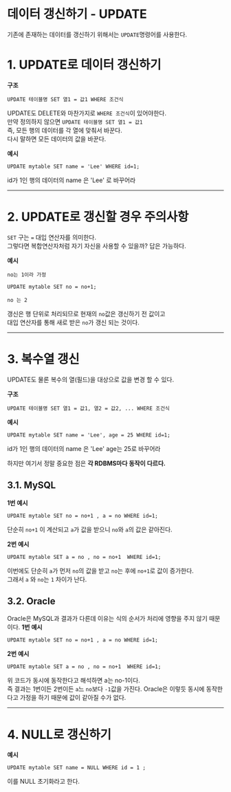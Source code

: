 데이터 갱신하기 - UPDATE
=======================
기존에 존재하는 데이터를 갱신하기 위해서는 ```UPDATE```명령어를 사용한다.  
# 1. UPDATE로 데이터 갱신하기
**구조**
```
UPDATE 테이블명 SET 열1 = 값1 WHERE 조건식 
```
UPDATE도 DELETE와 마찬가지로 ```WHERE 조건식```이 있어야한다.  
만약 정의하지 않으면 ```UPDATE 테이블명 SET 열1 = 값1 ```  
즉, 모든 행의 데이터를 각 열에 맞춰서 바꾼다.  
다시 말하면 모든 데이터의 값을 바꾼다.  
  
**예시**
```
UPDATE mytable SET name = 'Lee' WHERE id=1;  
```
id가 1인 행의 데이터의 name 은 'Lee' 로 바꾸어라

***
# 2. UPDATE로 갱신할 경우 주의사항
```SET``` 구는 ```=``` 대입 연산자를 의미한다.  
그렇다면 복합연산자처럼 자기 자신을 사용할 수 있을까? 답은 가능하다.  
  
**예시**
```
no는 1이라 가정  

UPDATE mytable SET no = no+1;
```
```
no 는 2
```
갱신은 행 단위로 처리되므로 현재의 ```no```값은 갱신하기 전 값이고  
대입 연산자를 통해 새로 받은 ```no```가 갱신 되는 것이다. 

***
# 3. 복수열 갱신
UPDATE도 물론 복수의 열(필드)을 대상으로 값을 변경 할 수 있다.  
  
**구조**
```
UPDATE 테이블명 SET 열1 = 값1, 열2 = 값2, ... WHERE 조건식 
```
**예시**
```
UPDATE mytable SET name = 'Lee', age = 25 WHERE id=1;  
```
id가 1인 행의 데이터의 name 은 'Lee' age는 25로 바꾸어라  
  
하지만 여기서 정말 중요한 점은 **각 RDBMS마다 동작이 다르다.**  

## 3.1. MySQL
**1번 예시**
```
UPDATE mytable SET no = no+1 , a = no WHERE id=1;  
```
단순히 ```no+1``` 이 계산되고 ```a```가 값을 받으니 ```no```와 ```a```의 값은 같아진다.  
  
**2번 예시**
```
UPDATE mytable SET a = no , no = no+1  WHERE id=1;  
```
이번에도 단순히 ```a```가 먼저 ```no```의 값을 받고 ```no```는 후에 ```no+1```로 값이 증가한다.  
그래서 ```a``` 와 ```no```는 ```1``` 차이가 난다.

## 3.2. Oracle
Oracle은 MySQL과 결과가 다른데 이유는 식의 순서가 처리에 영향을 주지 않기 때문이다.
**1번 예시**
```
UPDATE mytable SET no = no+1 , a = no WHERE id=1;  
```
**2번 예시**
```
UPDATE mytable SET a = no , no = no+1  WHERE id=1;  
```
위 코드가 동시에 동작한다고 해석하면 a는 no-1이다.  
즉 결과는 1번이든 2번이든 ```a```느 ```no```보다 ```-1```값을 가진다.
Oracle은 이렇듯 동시에 동작한다고 가정을 하기 때문에 값이 같아질 수가 없다.   

***
# 4. NULL로 갱신하기
**예시**
```
UPDATE mytable SET name = NULL WHERE id = 1 ;
```
이를 NULL 초기화라고 한다.
